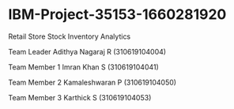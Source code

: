 # IBM-Project-35153-1660281920
Retail Store Stock Inventory Analytics

Team Leader Adithya Nagaraj R (310619104004)

Team Member 1 Imran Khan S (310619104041)

Team Member 2 Kamaleshwaran P (310619104050)

Team Member 3 Karthick S (310619104053)
